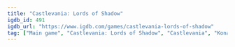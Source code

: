 ```yaml
---
title: "Castlevania: Lords of Shadow"
igdb_id: 491
igdb_url: "https://www.igdb.com/games/castlevania-lords-of-shadow"
tag: ["Main game", "Castlevania: Lords of Shadow", "Castlevania", "Konami", "MercurySteam", "Kojima Productions", "Hack and slash/Beat 'em up", "Adventure", "Single player", "Third person", "Action", "Fantasy", "Horror"]
---
```

